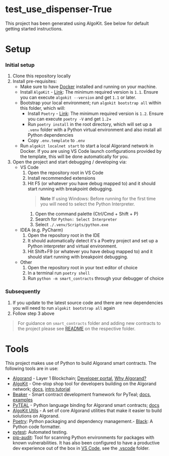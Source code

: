# test_use_dispenser-True

This project has been generated using AlgoKit. See below for default getting started instructions.

# Setup

### Initial setup

1. Clone this repository locally
2. Install pre-requisites:
   - Make sure to have [Docker](https://www.docker.com/) installed and running on your machine.
   - Install `AlgoKit` - [Link](https://github.com/algorandfoundation/algokit-cli#install): The minimum required version is `1.1`. Ensure you can execute `algokit --version` and get `1.1` or later.
   - Bootstrap your local environment; run `algokit bootstrap all` within this folder, which will:
     - Install `Poetry` - [Link](https://python-poetry.org/docs/#installation): The minimum required version is `1.2`. Ensure you can execute `poetry -V` and get `1.2`+
     - Run `poetry install` in the root directory, which will set up a `.venv` folder with a Python virtual environment and also install all Python dependencies
     - Copy `.env.template` to `.env`
   - Run `algokit localnet start` to start a local Algorand network in Docker. If you are using VS Code launch configurations provided by the template, this will be done automatically for you.
3. Open the project and start debugging / developing via:
   - VS Code
     1. Open the repository root in VS Code
     2. Install recommended extensions
     3. Hit F5 (or whatever you have debug mapped to) and it should start running with breakpoint debugging.
        > **Note**
        > If using Windows: Before running for the first time you will need to select the Python Interpreter.
        1. Open the command palette (Ctrl/Cmd + Shift + P)
        2. Search for `Python: Select Interpreter`
        3. Select `./.venv/Scripts/python.exe`
   - IDEA (e.g. PyCharm)
     1. Open the repository root in the IDE
     2. It should automatically detect it's a Poetry project and set up a Python interpreter and virtual environment.
     3. Hit Shift+F9 (or whatever you have debug mapped to) and it should start running with breakpoint debugging.
   - Other
     1. Open the repository root in your text editor of choice
     2. In a terminal run `poetry shell`
     3. Run `python -m smart_contracts` through your debugger of choice

### Subsequently

1. If you update to the latest source code and there are new dependencies you will need to run `algokit bootstrap all` again
2. Follow step 3 above

> For guidance on `smart_contracts` folder and adding new contracts to the project please see [README](smart_contracts/README.md) on the respective folder.

# Tools

This project makes use of Python to build Algorand smart contracts. The following tools are in use:

- [Algorand](https://www.algorand.com/) - Layer 1 Blockchain; [Developer portal](https://developer.algorand.org/), [Why Algorand?](https://developer.algorand.org/docs/get-started/basics/why_algorand/)
- [AlgoKit](https://github.com/algorandfoundation/algokit-cli) - One-stop shop tool for developers building on the Algorand network; [docs](https://github.com/algorandfoundation/algokit-cli/blob/main/docs/algokit.md), [intro tutorial](https://github.com/algorandfoundation/algokit-cli/blob/main/docs/tutorials/intro.md)
- [Beaker](https://github.com/algorand-devrel/beaker) - Smart contract development framework for PyTeal; [docs](https://beaker.algo.xyz), [examples](https://github.com/algorand-devrel/beaker/tree/master/examples)
- [PyTEAL](https://github.com/algorand/pyteal) - Python language binding for Algorand smart contracts; [docs](https://pyteal.readthedocs.io/en/stable/)
- [AlgoKit Utils](https://github.com/algorandfoundation/algokit-utils-py) - A set of core Algorand utilities that make it easier to build solutions on Algorand.
- [Poetry](https://python-poetry.org/): Python packaging and dependency management.- [Black](https://github.com/psf/black): A Python code formatter.
- [pytest](https://docs.pytest.org/): Automated testing.
- [pip-audit](https://pypi.org/project/pip-audit/): Tool for scanning Python environments for packages with known vulnerabilities.
It has also been configured to have a productive dev experience out of the box in [VS Code](https://code.visualstudio.com/), see the [.vscode](./.vscode) folder.

